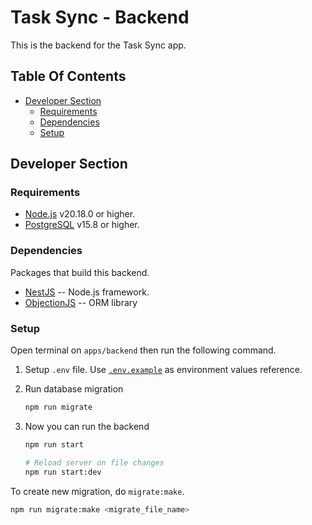 # Task Sync - Backend

This is the backend for the Task Sync app.

## Table Of Contents

- [Developer Section](#developer-section)
  - [Requirements](#requirements)
  - [Dependencies](#dependencies)
  - [Setup](#setup)

## Developer Section

### Requirements

- [Node.js](https://nodejs.org/) v20.18.0 or higher.
- [PostgreSQL](https://www.postgresql.org/) v15.8 or higher.

### Dependencies

Packages that build this backend.

[nestjs]: https://docs.nestjs.com/
[objectionjs]: https://vincit.github.io/objection.js/

- [NestJS][nestjs] -- Node.js framework.
- [ObjectionJS][objectionjs] -- ORM library

### Setup

Open terminal on `apps/backend` then run the following command.

1. Setup `.env` file. Use [`.env.example`](.env.example) as environment
   values reference.

2. Run database migration

   ```sh
   npm run migrate
   ```

3. Now you can run the backend

   ```sh
   npm run start

   # Reload server on file changes
   npm run start:dev
   ```

To create new migration, do `migrate:make`.

```sh
npm run migrate:make <migrate_file_name>
```
